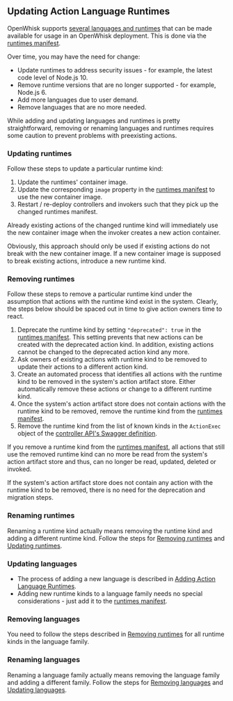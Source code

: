<!--
#
# Licensed to the Apache Software Foundation (ASF) under one or more
# contributor license agreements.  See the NOTICE file distributed with
# this work for additional information regarding copyright ownership.
# The ASF licenses this file to You under the Apache License, Version 2.0
# (the "License"); you may not use this file except in compliance with
# the License.  You may obtain a copy of the License at
#
#     http://www.apache.org/licenses/LICENSE-2.0
#
# Unless required by applicable law or agreed to in writing, software
# distributed under the License is distributed on an "AS IS" BASIS,
# WITHOUT WARRANTIES OR CONDITIONS OF ANY KIND, either express or implied.
# See the License for the specific language governing permissions and
# limitations under the License.
#
-->
## Updating Action Language Runtimes

OpenWhisk supports [several languages and runtimes](actions.md#languages-and-runtimes) that can be made
available for usage in an OpenWhisk deployment. This is done via the [runtimes manifest](actions-new.md#the-runtimes-manifest).

Over time, you may have the need for change:

* Update runtimes to address security issues - for example, the latest code level of Node.js 10.
* Remove runtime versions that are no longer supported - for example, Node.js 6.
* Add more languages due to user demand.
* Remove languages that are no more needed.

While adding and updating languages and runtimes is pretty straightforward, removing or renaming languages and runtimes
requires some caution to prevent problems with preexisting actions.

### Updating runtimes

Follow these steps to update a particular runtime kind:

1. Update the runtimes' container image.
2. Update the corresponding `image` property in the [runtimes manifest](actions-new.md#the-runtimes-manifest) to use the new container image.
3. Restart / re-deploy controllers and invokers such that they pick up the changed runtimes manifest.

Already existing actions of the changed runtime kind will immediately use the new container image when the invoker creates a new action container.

Obviously, this approach should only be used if existing actions do not break with the new container image. If a new container image is supposed to break existing actions, introduce a new runtime kind.

### Removing runtimes

Follow these steps to remove a particular runtime kind under the assumption that actions with the runtime kind exist in the system. Clearly, the steps below should be spaced out in time to give action owners time to react.

1. Deprecate the runtime kind by setting `"deprecated": true` in the [runtimes manifest](actions-new.md#the-runtimes-manifest). This setting prevents that new actions can be created with the deprecated action kind. In addition, existing actions cannot be changed to the deprecated action kind any more.
2. Ask owners of existing actions with runtime kind to be removed to update their actions to a different action kind.
3. Create an automated process that identifies all actions with the runtime kind to be removed in the system's action artifact store. Either automatically remove these actions or change to a different runtime kind.
4. Once the system's action artifact store does not contain actions with the runtime kind to be removed, remove the runtime kind from the [runtimes manifest](actions-new.md#the-runtimes-manifest).
5. Remove the runtime kind from the list of known kinds in the `ActionExec` object of the [controller API's Swagger definition](../core/controller/src/main/resources/apiv1swagger.json).

If you remove a runtime kind from the [runtimes manifest](actions-new.md#the-runtimes-manifest), all actions that still use the removed runtime kind can no more be read from the system's action artifact store and thus, can no longer be read, updated, deleted or invoked.

If the system's action artifact store does not contain any action with the runtime kind to be removed, there is no need for the deprecation and migration steps.

### Renaming runtimes

Renaming a runtime kind actually means removing the runtime kind and adding a different runtime kind. Follow the steps for [Removing runtimes](removing-runtimes) and [Updating runtimes](updating-runtimes).

### Updating languages

* The process of adding a new language is described in [Adding Action Language Runtimes](actions-new.md).
* Adding new runtime kinds to a language family needs no special considerations - just add it to the [runtimes manifest](actions-new.md#the-runtimes-manifest).

### Removing languages

You need to follow the steps described in [Removing runtimes](removing-runtimes) for all runtime kinds in the language family.

### Renaming languages

Renaming a language family actually means removing the language family and adding a different family. Follow the steps for [Removing languages](removing-languages) and [Updating languages](updating-languages).
